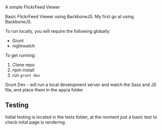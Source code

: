 A simple FlickrFeed Viewer

Basic FlickrFeed Viewer using BackboneJS. My first go at using BackboneJS.

To run locally, you will require the following globally:
* Grunt
* nightwatch

To get running:
1. Clone repo
2. npm install
3. run `grunt dev`

Grunt Dev - will run a local development server and watch the Sass and JS file, and place them in the app/a folder


## Testing

Initial testing is located in the tests folder, at the moment just a basic test to check inital page is rendering.
